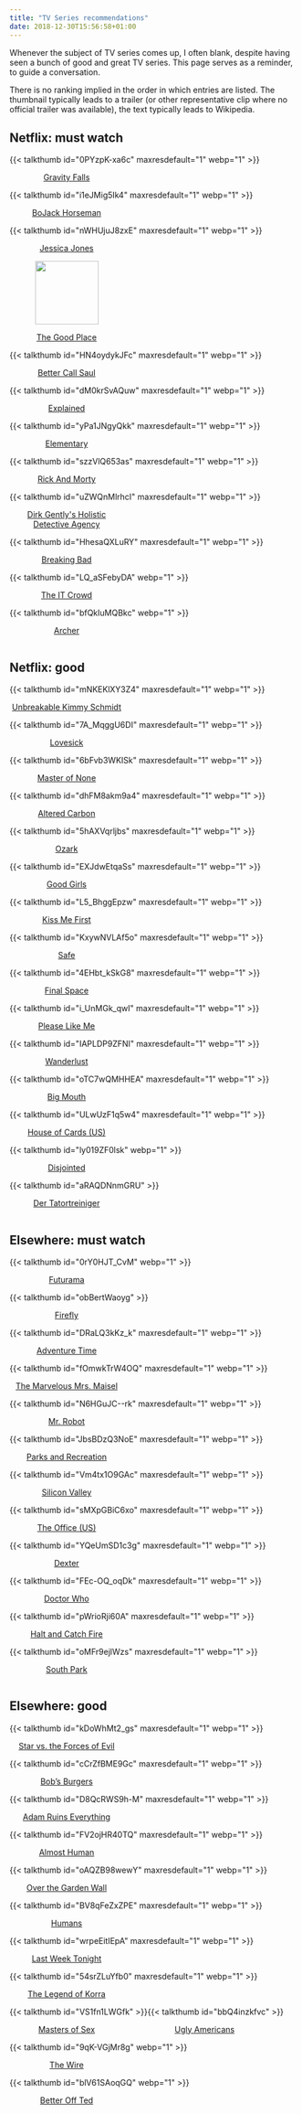 ```yaml
---
title: "TV Series recommendations"
date: 2018-12-30T15:56:58+01:00
---
```


Whenever the subject of TV series comes up, I often blank, despite having seen a
bunch of good and great TV series. This page serves as a reminder, to guide a
conversation.

There is no ranking implied in the order in which entries are listed. The
thumbnail typically leads to a trailer (or other representative clip where no
official trailer was available), the text typically leads to Wikipedia.

## Netflix: must watch

<div style="display: flex; flex-wrap: wrap">

<div style="text-align: center">
{{< talkthumb id="0PYzpK-xa6c" maxresdefault="1" webp="1" >}}
<p style="width: 200px; text-align: center"><a href="https://en.wikipedia.org/wiki/Gravity_Falls">Gravity Falls</a></p>
</div>

<div style="text-align: center">
{{< talkthumb id="i1eJMig5Ik4" maxresdefault="1" webp="1" >}}
<p style="width: 200px; text-align: center"><a href="https://en.wikipedia.org/wiki/BoJack_Horseman">BoJack Horseman</a></p>
</div>

<div style="text-align: center">
{{< talkthumb id="nWHUjuJ8zxE" maxresdefault="1" webp="1" >}}
<p style="width: 200px; text-align: center"><a href="https://en.wikipedia.org/wiki/Jessica_Jones_(TV_series)">Jessica Jones</a></p>
</div>

<div style="text-align: center">
<img src="https://upload.wikimedia.org/wikipedia/en/8/84/The_Good_Place_season_1.jpg" height="111">
<p style="width: 200px; text-align: center"><a href="https://www.netflix.com/title/80113701">The Good Place</a></p>
</div>

<div style="text-align: center">
{{< talkthumb id="HN4oydykJFc" maxresdefault="1" webp="1" >}}
<p style="width: 200px; text-align: center"><a href="https://en.wikipedia.org/wiki/Better_Call_Saul">Better Call Saul</a></p>
</div>

<div style="text-align: center">
{{< talkthumb id="dM0krSvAQuw" maxresdefault="1" webp="1" >}}
<p style="width: 200px; text-align: center"><a href="https://en.wikipedia.org/wiki/Explained_(TV_series)">Explained</a></p>
</div>

<div style="text-align: center">
{{< talkthumb id="yPa1JNgyQkk" maxresdefault="1" webp="1" >}}
<p style="width: 200px; text-align: center"><a href="https://en.wikipedia.org/wiki/Elementary_(TV_series)">Elementary</a></p>
</div>

<div style="text-align: center">
{{< talkthumb id="szzVlQ653as" maxresdefault="1" webp="1" >}}
<p style="width: 200px; text-align: center"><a href="https://en.wikipedia.org/wiki/Rick_and_Morty">Rick And Morty</a></p>
</div>

<div style="text-align: center">
{{< talkthumb id="uZWQnMlrhcI" maxresdefault="1" webp="1" >}}
<p style="width: 200px; text-align: center"><a href="https://en.wikipedia.org/wiki/Dirk_Gently%27s_Holistic_Detective_Agency_(TV_series)">Dirk Gently's Holistic Detective Agency</a></p>
</div>

<div style="text-align: center">
{{< talkthumb id="HhesaQXLuRY" maxresdefault="1" webp="1" >}}
<p style="width: 200px; text-align: center"><a href="https://en.wikipedia.org/wiki/Breaking_Bad">Breaking Bad</a></p>
</div>

<div style="text-align: center">
{{< talkthumb id="LQ_aSFebyDA" webp="1" >}}
<p style="width: 200px; text-align: center"><a href="https://en.wikipedia.org/wiki/The_IT_Crowd">The IT Crowd</a></p>
</div>

<div style="text-align: center">
{{< talkthumb id="bfQkIuMQBkc" webp="1" >}}
<p style="width: 200px; text-align: center"><a href="https://en.wikipedia.org/wiki/Archer_(2009_TV_series)">Archer</a></p>
</div>

</div>

## Netflix: good

<div style="display: flex; flex-wrap: wrap">

<div style="text-align: center">
{{< talkthumb id="mNKEKlXY3Z4" maxresdefault="1" webp="1" >}}
<p style="width: 200px; text-align: center"><a href="https://en.wikipedia.org/wiki/Unbreakable_Kimmy_Schmidt">Unbreakable Kimmy Schmidt</a></p>
</div>

<div style="text-align: center">
{{< talkthumb id="7A_MqggU6DI" maxresdefault="1" webp="1" >}}
<p style="width: 200px; text-align: center"><a href="https://en.wikipedia.org/wiki/Lovesick_(TV_series)">Lovesick</a></p>
</div>

<div style="text-align: center">
{{< talkthumb id="6bFvb3WKISk" maxresdefault="1" webp="1" >}}
<p style="width: 200px; text-align: center"><a href="https://en.wikipedia.org/wiki/Master_of_None">Master of None</a></p>
</div>

<div style="text-align: center">
{{< talkthumb id="dhFM8akm9a4" maxresdefault="1" webp="1" >}}
<p style="width: 200px; text-align: center"><a href="https://en.wikipedia.org/wiki/Altered_Carbon_(TV_series)">Altered Carbon</a></p>
</div>

<div style="text-align: center">
{{< talkthumb id="5hAXVqrljbs" maxresdefault="1" webp="1" >}}
<p style="width: 200px; text-align: center"><a href="https://en.wikipedia.org/wiki/Ozark_(TV_series)">Ozark</a></p>
</div>

<div style="text-align: center">
{{< talkthumb id="EXJdwEtqaSs" maxresdefault="1" webp="1" >}}
<p style="width: 200px; text-align: center"><a href="https://en.wikipedia.org/wiki/Good_Girls_(TV_series)">Good Girls</a></p>
</div>

<div style="text-align: center">
{{< talkthumb id="L5_BhggEpzw" maxresdefault="1" webp="1" >}}
<p style="width: 200px; text-align: center"><a href="https://en.wikipedia.org/wiki/Kiss_Me_First_(TV_series)">Kiss Me First</a></p>
</div>

<div style="text-align: center">
{{< talkthumb id="KxywNVLAf5o" maxresdefault="1" webp="1" >}}
<p style="width: 200px; text-align: center"><a href="https://en.wikipedia.org/wiki/Safe_(TV_series)">Safe</a></p>
</div>

<div style="text-align: center">
{{< talkthumb id="4EHbt_kSkG8" maxresdefault="1" webp="1" >}}
<p style="width: 200px; text-align: center"><a href="https://en.wikipedia.org/wiki/Final_Space">Final Space</a></p>
</div>

<div style="text-align: center">
{{< talkthumb id="i_UnMGk_qwI" maxresdefault="1" webp="1" >}}
<p style="width: 200px; text-align: center"><a href="https://en.wikipedia.org/wiki/Please_Like_Me">Please Like Me</a></p>
</div>

<div style="text-align: center">
{{< talkthumb id="IAPLDP9ZFNI" maxresdefault="1" webp="1" >}}
<p style="width: 200px; text-align: center"><a href="https://en.wikipedia.org/wiki/Wanderlust_(UK_TV_series)">Wanderlust</a></p>
</div>

<div style="text-align: center">
{{< talkthumb id="oTC7wQMHHEA" maxresdefault="1" webp="1" >}}
<p style="width: 200px; text-align: center"><a href="https://en.wikipedia.org/wiki/Big_Mouth_(TV_series)">Big Mouth</a></p>
</div>

<div style="text-align: center">
{{< talkthumb id="ULwUzF1q5w4" maxresdefault="1" webp="1" >}}
<p style="width: 200px; text-align: center"><a href="https://en.wikipedia.org/wiki/House_of_Cards_(U.S._TV_series)">House of Cards (US)</a></p>
</div>

<div style="text-align: center">
{{< talkthumb id="ly019ZF0lsk" webp="1" >}}
<p style="width: 200px; text-align: center"><a href="https://en.wikipedia.org/wiki/Disjointed">Disjointed</a></p>
</div>

<div style="text-align: center">
{{< talkthumb id="aRAQDNnmGRU" >}}
<p style="width: 200px; text-align: center"><a href="https://de.wikipedia.org/wiki/Der_Tatortreiniger">Der Tatortreiniger</a></p>
</div>

</div>

## Elsewhere: must watch

<div style="display: flex; flex-wrap: wrap">

<div style="text-align: center">
{{< talkthumb id="0rY0HJT_CvM" webp="1" >}}
<p style="width: 200px; text-align: center"><a href="https://en.wikipedia.org/wiki/Futurama">Futurama</a></p>
</div>

<div style="text-align: center">
{{< talkthumb id="obBertWaoyg" >}}
<p style="width: 200px; text-align: center"><a href="https://en.wikipedia.org/wiki/Firefly_(TV_series)">Firefly</a></p>
</div>

<div style="text-align: center">
{{< talkthumb id="DRaLQ3kKz_k" maxresdefault="1" webp="1" >}}
<p style="width: 200px; text-align: center"><a href="https://en.wikipedia.org/wiki/Adventure_Time">Adventure Time</a></p>
</div>

<div style="text-align: center">
{{< talkthumb id="fOmwkTrW4OQ" maxresdefault="1" webp="1" >}}
<p style="width: 200px; text-align: center"><a href="https://en.wikipedia.org/wiki/The_Marvelous_Mrs._Maisel">The Marvelous Mrs. Maisel</a></p>
</div>

<div style="text-align: center">
{{< talkthumb id="N6HGuJC--rk" maxresdefault="1" webp="1" >}}
<p style="width: 200px; text-align: center"><a href="https://en.wikipedia.org/wiki/Mr._Robot">Mr. Robot</a></p>
</div>

<div style="text-align: center">
{{< talkthumb id="JbsBDzQ3NoE" maxresdefault="1" webp="1" >}}
<p style="width: 200px; text-align: center"><a href="https://en.wikipedia.org/wiki/Parks_and_Recreation">Parks and Recreation</a></p>
</div>

<div style="text-align: center">
{{< talkthumb id="Vm4tx1O9GAc" maxresdefault="1" webp="1" >}}
<p style="width: 200px; text-align: center"><a href="https://en.wikipedia.org/wiki/Silicon_Valley_(TV_series)">Silicon Valley</a></p>
</div>

<div style="text-align: center">
{{< talkthumb id="sMXpGBiC6xo" maxresdefault="1" webp="1" >}}
<p style="width: 200px; text-align: center"><a href="https://en.wikipedia.org/wiki/The_Office_(U.S._TV_series)">The Office (US)</a></p>
</div>

<div style="text-align: center">
{{< talkthumb id="YQeUmSD1c3g" maxresdefault="1" webp="1" >}}
<p style="width: 200px; text-align: center"><a href="https://en.wikipedia.org/wiki/Dexter_(TV_series)">Dexter</a></p>
</div>

<div style="text-align: center">
{{< talkthumb id="FEc-OQ_oqDk" maxresdefault="1" webp="1" >}}
<p style="width: 200px; text-align: center"><a href="https://en.wikipedia.org/wiki/Doctor_Who">Doctor Who</a></p>
</div>

<div style="text-align: center">
{{< talkthumb id="pWrioRji60A" maxresdefault="1" webp="1" >}}
<p style="width: 200px; text-align: center"><a href="https://en.wikipedia.org/wiki/Halt_and_Catch_Fire_(TV_series)">Halt and Catch Fire</a></p>
</div>

<div style="text-align: center">
{{< talkthumb id="oMFr9ejlWzs" maxresdefault="1" webp="1" >}}
<p style="width: 200px; text-align: center"><a href="https://en.wikipedia.org/wiki/South_Park">South Park</a></p>
</div>

</div>

## Elsewhere: good

<div style="display: flex; flex-wrap: wrap">

<div style="text-align: center">
{{< talkthumb id="kDoWhMt2_gs" maxresdefault="1" webp="1" >}}
<p style="width: 200px; text-align: center"><a href="https://en.wikipedia.org/wiki/Star_vs._the_Forces_of_Evil">Star vs. the Forces of Evil</a></p>
</div>

<div style="text-align: center">
{{< talkthumb id="cCrZfBME9Gc" maxresdefault="1" webp="1" >}}
<p style="width: 200px; text-align: center"><a href="https://en.wikipedia.org/wiki/Bob%27s_Burgers">Bob’s Burgers</a></p>
</div>

<div style="text-align: center">
{{< talkthumb id="D8QcRWS9h-M" maxresdefault="1" webp="1" >}}
<p style="width: 200px; text-align: center"><a href="https://en.wikipedia.org/wiki/Adam_Ruins_Everything">Adam Ruins Everything</a></p>
</div>

<div style="text-align: center">
{{< talkthumb id="FV2ojHR40TQ" maxresdefault="1" webp="1" >}}
<p style="width: 200px; text-align: center"><a href="https://en.wikipedia.org/wiki/Almost_Human_(TV_series)">Almost Human</a></p>
</div>

<div style="text-align: center">
{{< talkthumb id="oAQZB98wewY" maxresdefault="1" webp="1" >}}
<p style="width: 200px; text-align: center"><a href="https://en.wikipedia.org/wiki/Over_the_Garden_Wall">Over the Garden Wall</a></p>
</div>

<div style="text-align: center">
{{< talkthumb id="BV8qFeZxZPE" maxresdefault="1" webp="1" >}}
<p style="width: 200px; text-align: center"><a href="https://en.wikipedia.org/wiki/Humans_(TV_series)">Humans</a></p>
</div>

<div style="text-align: center">
{{< talkthumb id="wrpeEitIEpA" maxresdefault="1" webp="1" >}}
<p style="width: 200px; text-align: center"><a href="https://en.wikipedia.org/wiki/Last_Week_Tonight_with_John_Oliver">Last Week Tonight</a></p>
</div>

<div style="text-align: center">
{{< talkthumb id="54srZLuYfb0" maxresdefault="1" webp="1" >}}
<p style="width: 200px; text-align: center"><a href="https://en.wikipedia.org/wiki/The_Legend_of_Korra">The Legend of Korra</a></p>
</div>

<div style="text-align: center">
{{< talkthumb id="VS1fn1LWGfk" >}}
<p style="width: 200px; text-align: center"><a href="https://en.wikipedia.org/wiki/Masters_of_Sex">Masters of Sex</a></p>
</div>

<div style="text-align: center">
{{< talkthumb id="bbQ4inzkfvc" >}}
<p style="width: 200px; text-align: center"><a href="https://en.wikipedia.org/wiki/Ugly_Americans_(TV_series)">Ugly Americans</a></p>
</div>

<div style="text-align: center">
{{< talkthumb id="9qK-VGjMr8g" webp="1" >}}
<p style="width: 200px; text-align: center"><a href="https://en.wikipedia.org/wiki/The_Wire">The Wire</a></p>
</div>

<div style="text-align: center">
{{< talkthumb id="blV61SAoqGQ" webp="1" >}}
<p style="width: 200px; text-align: center"><a href="https://en.wikipedia.org/wiki/Better_Off_Ted">Better Off Ted</a></p>
</div>

</div>
